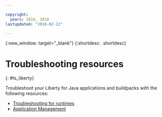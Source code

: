```yaml
---

copyright:
  years: 2016, 2018
lastupdated: "2018-02-22"

---
```


{:new_window: target="_blank"}
{:shortdesc: .shortdesc}

# Troubleshooting resources
{: #ts_liberty}

Troubleshoot your Liberty for Java applications and buildpacks with the following resources:

* [Troubleshooting for runtimes](/docs/runtimes-common/ts_runtimes.html#runtimes)
* [Application Management](/docs/runtimes-common/app_mng.html)
